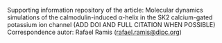 
Supporting information repository of the article:
Molecular dynamics simulations of the calmodulin-induced α-helix in the SK2 calcium-gated potassium ion channel
(ADD DOI AND FULL CITATION WHEN POSSIBLE)
Correspondence autor: Rafael Ramis (rafael.ramis@dipc.org)
